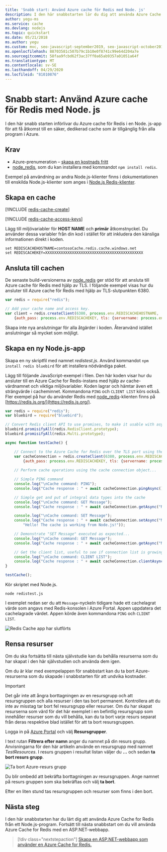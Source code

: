 ```yaml
---
title: 'Snabb start: Använd Azure cache för Redis med Node. js'
description: I den här snabbstarten lär du dig att använda Azure Cache for Redis med Node.js och node_redis.
author: yegu-ms
ms.service: cache
ms.devlang: nodejs
ms.topic: quickstart
ms.date: 05/21/2018
ms.author: yegu
ms.custom: mvc, seo-javascript-september2019, seo-javascript-october2019
ms.openlocfilehash: 88703581c507b79c1b10e0f8741c99e64d204a7e
ms.sourcegitcommit: 58faa9fcbd62f3ac37ff0a65ab9357a01051a64f
ms.translationtype: MT
ms.contentlocale: sv-SE
ms.lasthandoff: 04/29/2020
ms.locfileid: "81010876"
---
```

# <a name="quickstart-use-azure-cache-for-redis-with-nodejs"></a>Snabb start: Använd Azure cache för Redis med Node. js

I den här snabb starten införlivar du Azure cache för Redis i en Node. js-app för att få åtkomst till en säker, dedikerad cache som är tillgänglig från alla program i Azure.

## <a name="prerequisites"></a>Krav

- Azure-prenumeration – [skapa en kostnads fritt](https://azure.microsoft.com/free/)
- [node_redis](https://github.com/mranney/node_redis), som du kan installera med kommandot `npm install redis`. 

Exempel på användning av andra Node.js-klienter finns i dokumentationen till enskilda Node.js-klienter som anges i [Node.js Redis-klienter](https://redis.io/clients#nodejs).

## <a name="create-a-cache"></a>Skapa en cache
[!INCLUDE [redis-cache-create](../../includes/redis-cache-create.md)]

[!INCLUDE [redis-cache-access-keys](../../includes/redis-cache-access-keys.md)]


Lägg till miljövariabler för **HOST NAME** och **primär** åtkomstnyckel. Du använder dessa variabler från din kod i stället för att inkludera den känsliga informationen direkt i koden.

```
set REDISCACHEHOSTNAME=contosoCache.redis.cache.windows.net
set REDISCACHEKEY=XXXXXXXXXXXXXXXXXXXXXXXXXXXXXXXXXXXXXXXXXXXX
```

## <a name="connect-to-the-cache"></a>Ansluta till cachen

De senaste build-versionerna av [node_redis](https://github.com/mranney/node_redis) ger stöd för att ansluta till Azure cache för Redis med hjälp av TLS. I följande exempel visas hur du ansluter till Azure cache för Redis med hjälp av TLS-slutpunkten 6380. 

```js
var redis = require("redis");

// Add your cache name and access key.
var client = redis.createClient(6380, process.env.REDISCACHEHOSTNAME,
    {auth_pass: process.env.REDISCACHEKEY, tls: {servername: process.env.REDISCACHEHOSTNAME}});
```

Skapa inte nya anslutningar för alla åtgärder i koden. Återanvänd istället anslutningar så mycket som möjligt. 

## <a name="create-a-new-nodejs-app"></a>Skapa en ny Node.js-app

Skapa en ny skriptfil med namnet *redistest.js*. Använd kommandot `npm install redis bluebird` för att installera nödvändiga paket.

Lägg till följande JavaScript-exempel i filen. Den här koden visar hur du ansluter till en Azure Cache for Redis-instans med hjälp av cache-värdnamnet och viktiga miljövariabler. Koden lagrar och hämtar även ett strängvärde i cacheminnet. Kommandona `PING` och `CLIENT LIST` körs också. Fler exempel på hur du använder Redis med [node_redis](https://github.com/mranney/node_redis)-klienten finns på [https://redis.js.org/](https://redis.js.org/).

```js
var redis = require("redis");
var bluebird = require("bluebird");

// Convert Redis client API to use promises, to make it usable with async/await syntax
bluebird.promisifyAll(redis.RedisClient.prototype);
bluebird.promisifyAll(redis.Multi.prototype);

async function testCache() {

    // Connect to the Azure Cache for Redis over the TLS port using the key.
    var cacheConnection = redis.createClient(6380, process.env.REDISCACHEHOSTNAME, 
        {auth_pass: process.env.REDISCACHEKEY, tls: {servername: process.env.REDISCACHEHOSTNAME}});
        
    // Perform cache operations using the cache connection object...

    // Simple PING command
    console.log("\nCache command: PING");
    console.log("Cache response : " + await cacheConnection.pingAsync());

    // Simple get and put of integral data types into the cache
    console.log("\nCache command: GET Message");
    console.log("Cache response : " + await cacheConnection.getAsync("Message"));    

    console.log("\nCache command: SET Message");
    console.log("Cache response : " + await cacheConnection.setAsync("Message",
        "Hello! The cache is working from Node.js!"));    

    // Demonstrate "SET Message" executed as expected...
    console.log("\nCache command: GET Message");
    console.log("Cache response : " + await cacheConnection.getAsync("Message"));    

    // Get the client list, useful to see if connection list is growing...
    console.log("\nCache command: CLIENT LIST");
    console.log("Cache response : " + await cacheConnection.clientAsync("LIST"));    
}

testCache();
```

Kör skriptet med Node.js.

```
node redistest.js
```

I exemplet nedan ser du att `Message`-nyckeln tidigare hade ett cachelagrat värde som angavs med Redis-konsolen i Azure Portal. Appen uppdatera det cachelagrade värdet. Appen körde även kommandona `PING` och `CLIENT LIST`.

![Redis Cache app har slutförts](./media/cache-nodejs-get-started/redis-cache-app-complete.png)

## <a name="clean-up-resources"></a>Rensa resurser

Om du ska fortsätta till nästa självstudie kan du behålla resurserna som du har skapat i den här självstudien och använda dem igen.

Om du är klar med exempelappen för snabbstart kan du ta bort Azure-resurserna som du skapade i snabbstarten för att undvika kostnader. 

> [!IMPORTANT]
> Det går inte att ångra borttagningen av en resursgrupp och att resursgruppen och alla resurser i den tas bort permanent. Kontrollera att du inte av misstag tar bort fel resursgrupp eller resurser. Om du har skapat resurserna som värd för det här exemplet i en befintlig resursgrupp som innehåller resurser som du vill behålla, kan du ta bort varje resurs separat från deras respektive blad istället för att ta bort resursgruppen.
>

Logga in på [Azure Portal](https://portal.azure.com) och välj **Resursgrupper**.

I text rutan **Filtrera efter namn** anger du namnet på din resurs grupp. Anvisningarna för den här artikeln använde en resursgrupp med namnet *TestResources*. I resurs gruppen i resultat listan väljer du **...** och sedan **ta bort resurs grupp**.

![Ta bort Azure-resurs grupp](./media/cache-nodejs-get-started/redis-cache-delete-resource-group.png)

Du blir ombedd att bekräfta borttagningen av resursgruppen. Ange namnet på resurs gruppen som ska bekräftas och välj **ta bort**.

Efter en liten stund tas resursgruppen och resurser som finns i den bort.

## <a name="next-steps"></a>Nästa steg

I den här snabbstarten har du lärt dig att använda Azure Cache for Redis från ett Node.js-program. Fortsätt till nästa snabbstart om du vill använda Azure Cache for Redis med en ASP.NET-webbapp.

> [!div class="nextstepaction"]
> [Skapa en ASP.NET-webbapp som använder en Azure Cache for Redis.](./cache-web-app-howto.md)
